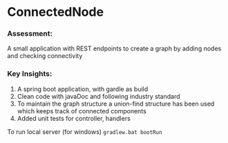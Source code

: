 # ConnectedNode
### Assessment:
A small application with REST endpoints to create a graph by adding nodes and checking connectivity 

### Key Insights:
1. A spring boot application, with gardle as build
2. Clean code with javaDoc and following industry standard
3. To maintain the graph structure a union-find structure has been used which keeps track of connected components
4. Added unit tests for controller, handlers

To run local server (for windows) `gradlew.bat bootRun`